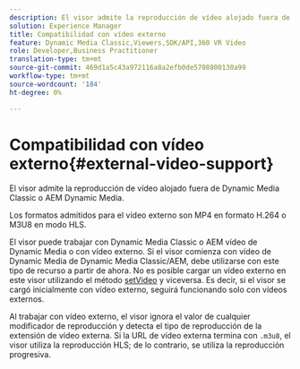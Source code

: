 ```yaml
---
description: El visor admite la reproducción de vídeo alojado fuera de Dynamic Media Classic o AEM Dynamic Media.
solution: Experience Manager
title: Compatibilidad con vídeo externo
feature: Dynamic Media Classic,Viewers,SDK/API,360 VR Video
role: Developer,Business Practitioner
translation-type: tm+mt
source-git-commit: 469d1a5c43a972116a8a2efb0de5708800130a99
workflow-type: tm+mt
source-wordcount: '184'
ht-degree: 0%

---
```



# Compatibilidad con vídeo externo{#external-video-support}

El visor admite la reproducción de vídeo alojado fuera de Dynamic Media Classic o AEM Dynamic Media.

Los formatos admitidos para el vídeo externo son MP4 en formato H.264 o M3U8 en modo HLS.

El visor puede trabajar con Dynamic Media Classic o AEM vídeo de Dynamic Media o con vídeo externo. Si el visor comienza con vídeo de Dynamic Media de Dynamic Media Classic/AEM, debe utilizarse con este tipo de recurso a partir de ahora. No es posible cargar un vídeo externo en este visor utilizando el método [setVideo](../../c-html5-aem-asset-viewers/c-html5-aem-video360/c-html5-aem-video360-javascriptapiref/r-html5-aem-video360-javascriptapiref-setvideo.md#reference-85d3422d6ce64a36ac74827120b5a17c) y viceversa. Es decir, si el visor se cargó inicialmente con vídeo externo, seguirá funcionando solo con vídeos externos.

Al trabajar con vídeo externo, el visor ignora el valor de cualquier modificador de reproducción y detecta el tipo de reproducción de la extensión de vídeo externa. Si la URL de vídeo externa termina con `.m3u8`, el visor utiliza la reproducción HLS; de lo contrario, se utiliza la reproducción progresiva.

